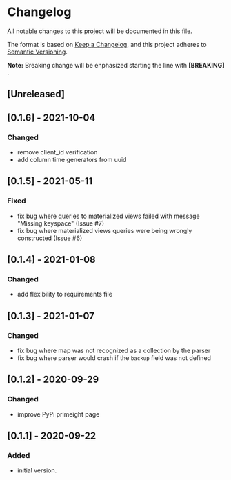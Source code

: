 # Changelog

All notable changes to this project will be documented in this file.

The format is based on [Keep a Changelog](https://keepachangelog.com/en/1.0.0/),
and this project adheres to [Semantic Versioning](https://semver.org/spec/v2.0.0.html).

**Note:** Breaking change will be enphasized starting the line with **[BREAKING]** .

## [Unreleased]

## [0.1.6] - 2021-10-04
### Changed
- remove client_id verification
- add column time generators from uuid

## [0.1.5] - 2021-05-11

### Fixed
- fix bug where queries to materialized views failed with message "Missing keyspace" (Issue #7)
- fix bug where materialized views queries were being wrongly constructed (Issue #6)

## [0.1.4] - 2021-01-08

### Changed
- add flexibility to requirements file

## [0.1.3] - 2021-01-07

### Changed
- fix bug where map was not recognized as a collection by the parser
- fix bug where parser would crash if the `backup` field was not defined

## [0.1.2] - 2020-09-29

### Changed
- improve PyPi primeight page

## [0.1.1] - 2020-09-22

### Added
- initial version.
